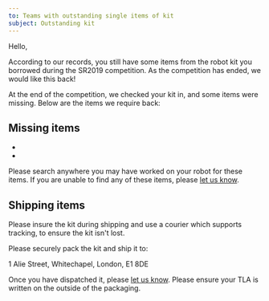 ```yaml
---
to: Teams with outstanding single items of kit
subject: Outstanding kit
---
```


Hello,

According to our records, you still have some items from the robot kit you borrowed during the SR2019 competition. As the competition has ended, we would like this back!

At the end of the competition, we checked your kit in, and some items were missing. Below are the items we require back:

## Missing items

-
-

Please search anywhere you may have worked on your robot for these items. If you are unable to find any of these items, please [let us know](mailto:teams@studentrobotics.org).

## Shipping items

Please insure the kit during shipping and use a courier which supports tracking, to ensure the kit isn't lost.

Please securely pack the kit and ship it to:

1 Alie Street, Whitechapel, London, E1 8DE

Once you have dispatched it, please [let us know](mailto:teams@studentrobotics.org). Please ensure your TLA is written on the outside of the packaging.
